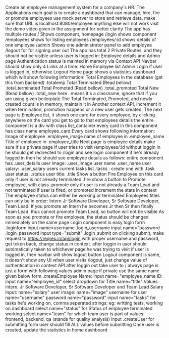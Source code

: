 Create an employee management system for a company's HR.
The Applications main goal is to create a dashboard that can manage, hire, fire or promote employees
use mock server to store and retrieve data, make sure that URL is localhost:8080/employee anything else will not work
visit the demo video given in the assignment for better clarity
The app has multiple routes
/ Shows component, homepage
/login shows component
/employees shows for listing employees
/employees/:id shows details of one employee
/admin Shows one administrator panel to add employee
/logout for for signing user out
The app has total 2 Private Routes, and they should not be visible unless user is logged in: Employee details and Admin page
Authentication status is mainted in memory via Context API
Navbar should show only 4 Links at a time:
Home
Employee list
Admin
Login if user is logged in, otherwise Logout
Home page shows a statistics dashboard which will show following information:
Total Employees in the database (get this from backend) .totalemp
Total Terminated (Read bellow) .total_terminated
Total Promoted (Read bellow) .total_promoted
Total New (Read bellow) .total_new
here . means it's a classname, ignore that if you are using given boilerplate
The Total Terminated, Promoted, and newly created count is in memory, maintain it in Another context API, increment it when termination, promotion happens or a new user gets created.
The next page is Employee list, it shows one card for every employee, by clicking anywhere on the card you get to go to that employees details
the entire component is a div with class list_container
every card in this component has class name employee_card
Every card shows following information:
Image of employee .employee_image
name of employee in .employee_name
Title of employee in .employee_title
Next page is employee details make sure it's a private page
If user tries to visit /employees/:id without loggin in he should get redirected to /login and see login component
if he's already logged in then he should see employee details as follows:
entire component has .user_details
user image: .user_image
user name .user_name
user salary: .user_salary
users current tasks list .tasks :
create one
with .task
user status: .status
user title: .title
Show a button Fire Employee on this card only if user is not already terminated .fire
show a button to Promote employee, with class .promote only if user is not already a Team Lead and not terminated
if user is fired, or promoted increment the stats in context
The employee status can either be working or terminated
Employees titles can only be in order: Intern Jr Software Developer, Sr Software Developer, Team Lead.
If you promote an Intern he becomes Jr then Sr then finally Team Lead. thus cannot promote Team Lead, so button will not be visible
As soon as you promote or fire employee, the status should be changed immediately on the same page
Login component is easy login form .loginform
input name=username .login_username
input name="password .login_password
input type="submit" .login_submit
on clicking submit, make request to https://reqres.in/api/login with proper username and password, get token back, change status in context.
after loggin in user should automatically taken to whichever page he was trying to visit
if user is logged in, then navbar will show logout button
Logout component is same, it doesn't show any UI
when user visits /logout, just change value of authentication in context API
after loggin out take user to / always
page is just a form with following values
admin page if private
use the same name given below
form .createEmployee
Name: input name="employee_name
ID: input name="employee_id"
select dropdown for Title name="title"
Values: intern, Jr Software Developer, Sr Software Developer and Team Lead
Salary Input: name="salary"
user Image: name="image"
username for user name="username"
password name="password"
input name="tasks" for tasks he's working on, comma seperated strings: eg: writting tests, working on dashboard
select name="status" for Status of employee
terminated
working
select name="team" for which team user is part of
values: frontend, backend, qa (stands for quality analysis)
input .createUser for submitting form
user should fill ALL values before submitting
Once user is created, update the statistics in home dashboard